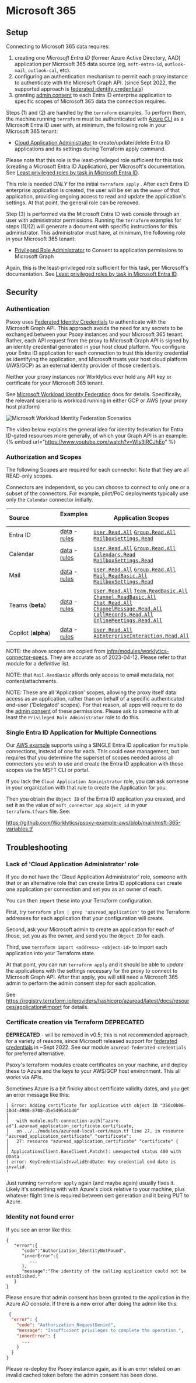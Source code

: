 # Microsoft 365

## Setup

Connecting to Microsoft 365 data requires:

1. creating one _Microsoft Entra ID_ (former Azure Active Directory, AAD) application per Microsoft 365 data source (eg,
   `msft-entra-id`, `outlook-mail`, `outlook-cal`, etc).
2. configuring an authentication mechanism to permit each proxy instance to authenticate with the
   Microsoft Graph API. (since Sept 2022, the supported approach is
   [federated identity credentials](https://learn.microsoft.com/en-us/graph/api/resources/federatedidentitycredentials-overview?view=graph-rest-1.0))
3. granting
   [admin consent](https://learn.microsoft.com/en-us/entra/identity/enterprise-apps/grant-admin-consent?pivots=ms-graph#prerequisites)
   to each Entra ID enterprise application to specific scopes of Microsoft 365 data the connection
   requires.

Steps (1) and (2) are handled by the `terraform` examples. To perform them, the machine running
`terraform` must be authenticated with [Azure CLI](https://learn.microsoft.com/en-us/cli/azure/) as
a Microsoft Entra ID user with, at minimum, the following role in your Microsoft 365 tenant:

- [Cloud Application Administrator](https://learn.microsoft.com/en-us/azure/active-directory/roles/permissions-reference#cloud-application-administrator)
  to create/update/delete Entra ID applications and its settings during Terraform apply command.

Please note that this role is the least-privileged role sufficient for this task (creating a Microsoft Entra ID
Application), per Microsoft's documentation. See
[Least privileged roles by task in Microsoft Entra ID](https://learn.microsoft.com/en-us/entra/identity/role-based-access-control/delegate-by-task#enterprise-applications).

This role is needed _ONLY_ for the initial `terraform apply` . After each Entra ID enterprise
application is created, the user will be set as the `owner` of that application, providing ongoing
access to read and update the application's settings. At that point, the general role can be
removed.

Step (3) is performed via the Microsoft Entra ID web console through an user with administrator permissions.
Running the `terraform` examples for steps (1)/(2) will generate a document with specific
instructions for this administrator. This administrator must have, at minimum, the following role in
your Microsoft 365 tenant:

- [Privileged Role Administrator](https://learn.microsoft.com/en-us/entra/identity/role-based-access-control/permissions-reference#privileged-role-administrator)
  to Consent to application permissions to Microsoft Graph

Again, this is the least-privileged role sufficient for this task, per Microsoft's documentation.
See
[Least privileged roles by task in Microsoft Entra ID](https://learn.microsoft.com/en-us/entra/identity/role-based-access-control/delegate-by-task#enterprise-applications).

## Security

### Authentication

Psoxy uses
[Federated Identity Credentials](https://docs.microsoft.com/en-us/graph/api/resources/federatedidentitycredential?view=graph-rest-1.0)
to authenticate with the Microsoft Graph API. This approach avoids the need for any secrets to be
exchanged between your Psoxy instances and your Microsoft 365 tenant. Rather, each API request from
the proxy to Microsoft Graph API is signed by an identity credential generated in your host cloud
platform. You configure your Entra ID application for each connection to trust this identity
credential as identifying the application, and Microsoft trusts your host cloud platform (AWS/GCP)
as an external identity provider of those credentials.

Neither your proxy instances nor Worklytics ever hold any API key or certificate for your Microsoft
365 tenant.

See [Microsoft Workload Identity Federation](https://learn.microsoft.com/en-us/entra/workload-id/workload-identity-federation)
docs for details. Specifically, the relevant scenario is workload running in either GCP or AWS (your
proxy host platform)

![Microsoft Workload Identity Federation Scenarios](msft-workload-identity-federation-scenarios.png)

The video below explains the general idea for identity federation for Entra ID-gated resources more
generally, of which your Graph API is an example:
{% embed url="https://www.youtube.com/watch?v=WIs3IRCJhEo" %}


### Authorization and Scopes

The following Scopes are required for each connector. Note that they are all READ-only scopes.

Connectors are independent, so you can choose to connect to only one or a subset of the connectors.
For example, pilot/PoC deployments typically use only the `Calendar` connector initially.

| Source&nbsp;&nbsp;&nbsp;&nbsp;&nbsp;&nbsp;&nbsp;&nbsp;&nbsp;&nbsp;&nbsp;&nbsp;&nbsp;&nbsp;&nbsp;&nbsp; | Examples &nbsp;&nbsp;                                                                                                                                                                                                                  | Application Scopes                                                                                                                                                                                                                                                                                                                                                                                                                                                                                                                                                                                                                                                                                                                                            |
|--------------------------------------------------------------------------------------------------------|----------------------------------------------------------------------------------------------------------------------------------------------------------------------------------------------------------------------------------------|---------------------------------------------------------------------------------------------------------------------------------------------------------------------------------------------------------------------------------------------------------------------------------------------------------------------------------------------------------------------------------------------------------------------------------------------------------------------------------------------------------------------------------------------------------------------------------------------------------------------------------------------------------------------------------------------------------------------------------------------------------------|
| Entra ID                                                                                               | [data](https://github.com/Worklytics/psoxy/tree/main/docs/sources/microsoft-365/directory/example-api-responses) - [rules](https://github.com/Worklytics/psoxy/tree/main/docs/sources/microsoft-365/directory/directory.yaml)          | [`User.Read.All`](https://learn.microsoft.com/en-us/graph/permissions-reference#userreadall) [`Group.Read.All`](https://learn.microsoft.com/en-us/graph/permissions-reference#groupreadall) [`MailboxSettings.Read`](https://learn.microsoft.com/en-us/graph/permissions-reference#mailboxsettingsread)                                                                                                                                                                                                                                                                                                                                                                                                                                                       |
| Calendar                                                                                               | [data](https://github.com/Worklytics/psoxy/tree/main/docs/sources/microsoft-365/outlook-cal/example-api-responses) - [rules](https://github.com/Worklytics/psoxy/tree/main/docs/sources/microsoft-365/outlook-cal/outlook-cal.yaml)    | [`User.Read.All`](https://learn.microsoft.com/en-us/graph/permissions-reference#userreadall) [`Group.Read.All`](https://learn.microsoft.com/en-us/graph/permissions-reference#groupreadall) [`Calendars.Read`](https://learn.microsoft.com/en-us/graph/permissions-reference#calendarsread) [`MailboxSettings.Read`](https://learn.microsoft.com/en-us/graph/permissions-reference#mailboxsettingsread)                                                                                                                                                                                                                                                                                                                                                       |
| Mail                                                                                                   | [data](https://github.com/Worklytics/psoxy/tree/main/docs/sources/microsoft-365/outlook-mail/example-api-responses) - [rules](https://github.com/Worklytics/psoxy/tree/main/docs/sources/microsoft-365/outlook-mail/outlook-mail.yaml) | [`User.Read.All`](https://learn.microsoft.com/en-us/graph/permissions-reference#userreadall) [`Group.Read.All`](https://learn.microsoft.com/en-us/graph/permissions-reference#groupreadall) [`Mail.ReadBasic.All`](https://learn.microsoft.com/en-us/graph/permissions-reference#mailreadbasicall) [`MailboxSettings.Read`](https://learn.microsoft.com/en-us/graph/permissions-reference#mailboxsettingsread)                                                                                                                                                                                                                                                                                                                                                |
| Teams (**__beta__**)                                                                                   | [data](https://github.com/Worklytics/psoxy/tree/main/docs/sources/microsoft-365/msft-teams/example-api-responses) - [rules](https://github.com/Worklytics/psoxy/tree/main/docs/sources/microsoft-365/msft-teams/msft-teams.yaml)       | [`User.Read.All`](https://learn.microsoft.com/en-us/graph/permissions-reference#userreadall) [`Team.ReadBasic.All`](https://learn.microsoft.com/en-us/graph/permissions-reference#teamreadbasicall) [`Channel.ReadBasic.All`](https://learn.microsoft.com/en-us/graph/permissions-reference#channelreadbasicall) [`Chat.Read.All`](https://learn.microsoft.com/en-us/graph/permissions-reference#chatreadall) [`ChannelMessage.Read.All`](https://learn.microsoft.com/en-us/graph/permissions-reference#channelmessagereadall) [`CallRecords.Read.All`](https://learn.microsoft.com/en-us/graph/permissions-reference#channelmessagereadall) [`OnlineMeetings.Read.All`](https://learn.microsoft.com/en-us/graph/permissions-reference#onlinemeetingsreadall) |
| Copilot (**__alpha__**)                                                                                | [data](https://github.com/Worklytics/psoxy/tree/main/docs/sources/microsoft-365/msft-copilot/example-api-responses) - [rules](https://github.com/Worklytics/psoxy/tree/main/docs/sources/microsoft-365/msft-copilot/msft-copilot.yaml) | [`User.Read.All`](https://learn.microsoft.com/en-us/graph/permissions-reference#userreadall) [`AiEnterpriseInteraction.Read.All`](https://learn.microsoft.com/en-us/graph/permissions-reference#aienterpriseinteractionreadall)                                                                                                                                                                                                                                                                                                                                                                                                                                                                                                                               |

NOTE: the above scopes are copied from
[infra/modules/worklytics-connector-specs](../../../infra/modules/worklytics-connector-specs). They
are accurate as of 2023-04-12. Please refer to that module for a definitive list.

NOTE: that `Mail.ReadBasic` affords only access to email metadata, not content/attachments.

NOTE: These are all 'Application' scopes, allowing the proxy itself data access as an application,
rather than on behalf of a specific authenticated end-user ('Delegated' scopes). For that reason, all apps
will require to do the [admin consent](https://learn.microsoft.com/en-us/entra/identity/enterprise-apps/grant-admin-consent?pivots=portal) of these permissions. Please
ask to someone with at least the `Privileged Role Administrator` role to do this.

### Single Entra ID Application for Multiple Connections

Our [AWS example](https://github.com/Worklytics/psoxy-example-aws/tree/main) supports using a SINGLE Entra ID application for multiple connections,
instead of one for each. This could ease management, but requires that you determine the superset of scopes needed across all connectors you wish to use and create
the Entra ID application with those scopes via the MSFT CLI or portal.

If you lack the `Cloud Application Administrator` role, you can ask someone in your organization with that rule to create the Application for you.

Then you obtain the `Object ID` of the Entra ID application you created, and set it as the value of `msft_connector_app_object_id`
in your `terraform.tfvars` file. See:

https://github.com/Worklytics/psoxy-example-aws/blob/main/msft-365-variables.tf

## Troubleshooting

### Lack of 'Cloud Application Administrator' role

If you do not have the 'Cloud Application Administrator' role, someone with that or an alternative
role that can create Entra ID applications can create one application per connection and set you as
an owner of each.

You can then `import` these into your Terraform configuration.

First, try `terraform plan | grep 'azuread_application'` to get the Terraform addresses for each
application that your configuration will create.

Second, ask your Microsoft admin to create an application for each of those, set you as the owner,
and send you the `Object ID` for each.

Third, use `terraform import <address> <object-id>` to import each application into your Terraform
state.

At that point, you can run `terraform apply` and it should be able to _update_ the applications with
the settings necessary for the proxy to connect to Microsoft Graph API. After that apply, you will
still need a Microsoft 365 admin to perform the admin consent step for each application.

See
https://registry.terraform.io/providers/hashicorp/azuread/latest/docs/resources/application#import
for details.

### Certificate creation via Terraform **DEPRECATED**

**DEPRECATED** - will be removed in v0.5; this is not recommended approach, for a variety of
reasons, since Microsoft released support for
[federated credentials](https://learn.microsoft.com/en-us/graph/api/resources/federatedidentitycredentials-overview?view=graph-rest-1.0)
in ~Sept 2022. See our module `azuread-federated-credentials` for preferred alternative.

Psoxy's terraform modules create certificates on your machine, and deploy these to Azure and the
keys to your AWS/GCP host environment. This all works via APIs.

Sometimes Azure is a bit finicky about certificate validity dates, and you get an error message like
this:

```
│ Error: Adding certificate for application with object ID "350c0b06-10d4-4908-8708-d5e549544bd0"
│
│   with module.msft-connection-auth["azure-ad"].azuread_application_certificate.certificate,
│   on ../../modules/azuread-local-cert/main.tf line 27, in resource "azuread_application_certificate" "certificate":
│   27: resource "azuread_application_certificate" "certificate" {
│
│ ApplicationsClient.BaseClient.Patch(): unexpected status 400 with OData
│ error: KeyCredentialsInvalidEndDate: Key credential end date is invalid.
╵
```

Just running `terraform apply` again (and maybe again) usually fixes it. Likely it's something with
with Azure's clock relative to your machine, plus whatever flight time is required between cert
generation and it being PUT to Azure.

### Identity not found error

If you see an error like this:

```
{
   "error":{
      "code":"Authorization_IdentityNotFound",
      "innerError":{
         ...
      },
      "message":"The identity of the calling application could not be established."
   }
}
```

Please ensure that admin consent has been granted to the application in the Azure AD console.
If there is a new error after doing the admin like this:

```json
 {
  "error": {
    "code": "Authorization_RequestDenied",
    "message": "Insufficient privileges to complete the operation.",
    "innerError": {
      ...
    }
  }
}

```

Please re-deploy the Psoxy instance again, as it is an error related on an invalid cached token before the admin consent
has been done.